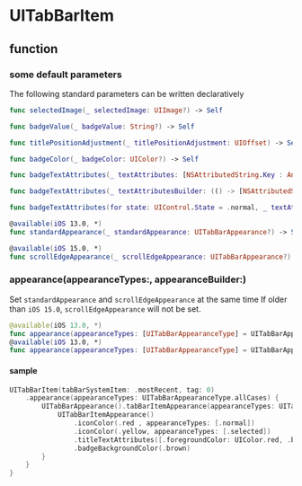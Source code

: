 # UITabBarItem

## function

### some default parameters

The following standard parameters can be written declaratively

```swift
func selectedImage(_ selectedImage: UIImage?) -> Self

func badgeValue(_ badgeValue: String?) -> Self

func titlePositionAdjustment(_ titlePositionAdjustment: UIOffset) -> Self

func badgeColor(_ badgeColor: UIColor?) -> Self

func badgeTextAttributes(_ textAttributes: [NSAttributedString.Key : Any]?, for state: UIControl.State = .normal) -> Self

func badgeTextAttributes(_ textAttributesBuilder: (() -> [NSAttributedString.Key : Any]?), for state: UIControl.State = .normal) -> Self

func badgeTextAttributes(for state: UIControl.State = .normal, _ textAttributesBuilder: (() -> [NSAttributedString.Key : Any]?)) -> Self

@available(iOS 13.0, *)
func standardAppearance(_ standardAppearance: UITabBarAppearance?) -> Self

@available(iOS 15.0, *)
func scrollEdgeAppearance(_ scrollEdgeAppearance: UITabBarAppearance?) -> Self
```

### appearance(appearanceTypes:, appearanceBuilder:)

Set `standardAppearance` and `scrollEdgeAppearance` at the same time
If older than `iOS 15.0`, `scrollEdgeAppearance` will not be set.

```swift
@available(iOS 13.0, *)
func appearance(appearanceTypes: [UITabBarAppearanceType] = UITabBarAppearanceType.allCases, _ appearanceBuilder: ((Self) -> UITabBarAppearance)) -> Self
@available(iOS 13.0, *)
func appearance(appearanceTypes: [UITabBarAppearanceType] = UITabBarAppearanceType.allCases, _ appearanceBuilder: (() -> UITabBarAppearance)) -> Self
```

#### sample

```swift
UITabBarItem(tabBarSystemItem: .mostRecent, tag: 0)
    .appearance(appearanceTypes: UITabBarAppearanceType.allCases) {
        UITabBarAppearance().tabBarItemAppearance(appearanceTypes: UITabBarItemAppearanceType.allCases) {
            UITabBarItemAppearance()
                .iconColor(.red , appearanceTypes: [.normal])
                .iconColor(.yellow, appearanceTypes: [.selected])
                .titleTextAttributes([.foregroundColor: UIColor.red, .backgroundColor: UIColor.white])
                .badgeBackgroundColor(.brown)
        }
    }
}
```
